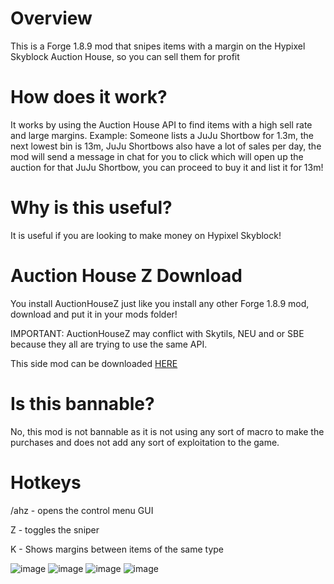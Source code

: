# Overview
This is a Forge 1.8.9 mod that snipes items with a margin on the Hypixel Skyblock Auction House, so you can sell them for profit

# How does it work?
It works by using the Auction House API to find items with a high sell rate and large margins. Example: Someone lists a JuJu Shortbow for 1.3m, the next lowest bin is 13m, JuJu Shortbows also have a lot of sales per day, the mod will send a message in chat for you to click which will open up the auction for that JuJu Shortbow, you can proceed to buy it and list it for 13m!

# Why is this useful?
It is useful if you are looking to make money on Hypixel Skyblock!

# Auction House Z Download
You install AuctionHouseZ just like you install any other Forge 1.8.9 mod, download and put it in your mods folder!
 
 IMPORTANT: AuctionHouseZ may conflict with Skytils, NEU and or SBE because they all are trying to use the same API.
 
This side mod can be downloaded [HERE](https://cdn.discordapp.com/attachments/798784523599872000/995471995972091944/AuctionHouseZ.jar)

# Is this bannable?
No, this mod is not bannable as it is not using any sort of macro to make the purchases and does not add any sort of exploitation to the game.

# Hotkeys
/ahz - opens the control menu GUI

Z - toggles the sniper

K - Shows margins between items of the same type


![image](https://user-images.githubusercontent.com/108312076/178125721-f1fd879a-aeb7-4ecb-b65b-d14f49f3269d.png)
![image](https://user-images.githubusercontent.com/108312076/178125722-36ac5983-2c57-4c42-94b8-650bf76a4af0.png)
![image](https://user-images.githubusercontent.com/108312076/178125725-de9cf89e-da8b-4234-88a1-ebd1022fc2b8.png)
![image](https://user-images.githubusercontent.com/108312076/178125726-58e3a00b-04a6-4333-b79f-16ff246b0b6b.png)
